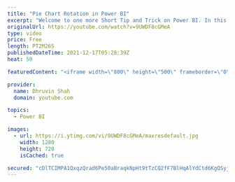 ```yaml
---
title: "Pie Chart Rotation in Power BI"
excerpt: "Welcome to one more Short Tip and Trick on Power BI. In this video, we will talk about how we can apply Rotation for Power BI Pie and Donut Chart. Currently, pie and donut chart slices are drawn in clockwise order, beginning at the twelve o’clock position, which often results in the final slices being"
originalUrl: https://youtube.com/watch?v=9UWDF8cGMeA
type: video
price: Free
length: PT2M26S
publishedDateTime: 2021-12-17T05:28:39Z
heat: 50

featuredContent: "<iframe width=\"800\" height=\"500\" frameborder=\"0\" src=\"https://www.youtube.com/embed/9UWDF8cGMeA\" allow=\"accelerometer; autoplay; encrypted-media; gyroscope; picture-in-picture\" allowfullscreen></iframe>"

provider:
  name: Dhruvin Shah
  domain: youtube.com

topics:
  - Power BI

images:
  - url: https://i.ytimg.com/vi/9UWDF8cGMeA/maxresdefault.jpg
    width: 1280
    height: 720
    isCached: true

secured: "cDlTCIMPA1QxqzQrad6Pe50aBraqkNpHt9tTzCQ2fF7BlHqAlYdCtd6KgQSyjZ1cEvy5WrMqpQPVFfW14Ot4yAG6XHYATJOmLrXg96bFAVTXZeAwSTyuXIViFPI+44AhGLzYTbHhGRuecAITX+Bqh59Fhw1dnYPRJOFiSIQi+lSWi+SIEkgBYc9pTVGVJt6/7Fdc818FuU6aVRQEH7oUR4qcINCQKqT89MEJLNEvBncsNiCzqleVOEiE4h4M/zFdgA/pViqPbN9kijr7oKQoUDqmQnbnAlsqb4VtX6CzDyGe7dn5LjoINqoulS8s1GEnmYr+w6N+JMLYqhcIdCQoT7zBzyCKTZ9mCY/nBp470/6Qy+x04oYdVmSPlstQtrQrKtZ+ayI+Mi80J2XBGbBICreyvBH6ZRNwe4I6Quhjl6g=;ZOtsyhxStHMqjoEH/2Xf0Q=="
---
```


